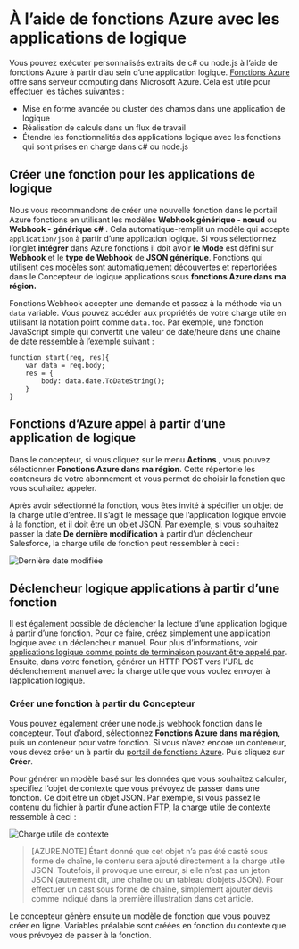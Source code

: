 <properties
   pageTitle="À l’aide de fonctions Azure avec applications logique | Microsoft Azure"
   description="Apprendre à utiliser les fonctions Azure avec les applications de logique"
   services="logic-apps,functions"
   documentationCenter=".net,nodejs,java"
   authors="jeffhollan"
   manager="dwrede"
   editor=""/>

<tags
   ms.service="logic-apps"
   ms.devlang="multiple"
   ms.topic="article"
   ms.tgt_pltfrm="na"
   ms.workload="integration"
   ms.date="10/18/2016"
   ms.author="jehollan"/>

# <a name="using-azure-functions-with-logic-apps"></a>À l’aide de fonctions Azure avec les applications de logique

Vous pouvez exécuter personnalisés extraits de c# ou node.js à l’aide de fonctions Azure à partir d’au sein d’une application logique.  [Fonctions Azure](../azure-functions/functions-overview.md) offre sans serveur computing dans Microsoft Azure. Cela est utile pour effectuer les tâches suivantes :

* Mise en forme avancée ou cluster des champs dans une application de logique
* Réalisation de calculs dans un flux de travail
* Étendre les fonctionnalités des applications logique avec les fonctions qui sont prises en charge dans c# ou node.js

## <a name="create-a-function-for-logic-apps"></a>Créer une fonction pour les applications de logique

Nous vous recommandons de créer une nouvelle fonction dans le portail Azure fonctions en utilisant les modèles **Webhook générique - nœud** ou **Webhook - générique c#** . Cela automatique-remplit un modèle qui accepte `application/json` à partir d’une application logique.  Si vous sélectionnez l’onglet **intégrer** dans Azure fonctions il doit avoir **le Mode** est défini sur **Webhook** et le **type de Webhook** de **JSON générique**.  Fonctions qui utilisent ces modèles sont automatiquement découvertes et répertoriées dans le Concepteur de logique applications sous **fonctions Azure dans ma région.**

Fonctions Webhook accepter une demande et passez à la méthode via un `data` variable. Vous pouvez accéder aux propriétés de votre charge utile en utilisant la notation point comme `data.foo`.  Par exemple, une fonction JavaScript simple qui convertit une valeur de date/heure dans une chaîne de date ressemble à l’exemple suivant :

```
function start(req, res){
    var data = req.body;
    res = {
        body: data.date.ToDateString();
    }
}
```

## <a name="call-azure-functions-from-a-logic-app"></a>Fonctions d’Azure appel à partir d’une application de logique

Dans le concepteur, si vous cliquez sur le menu **Actions** , vous pouvez sélectionner **Fonctions Azure dans ma région**.  Cette répertorie les conteneurs de votre abonnement et vous permet de choisir la fonction que vous souhaitez appeler.  

Après avoir sélectionné la fonction, vous êtes invité à spécifier un objet de la charge utile d’entrée. Il s’agit le message que l’application logique envoie à la fonction, et il doit être un objet JSON. Par exemple, si vous souhaitez passer la date **De dernière modification** à partir d’un déclencheur Salesforce, la charge utile de fonction peut ressembler à ceci :

![Dernière date modifiée][1]

## <a name="trigger-logic-apps-from-a-function"></a>Déclencheur logique applications à partir d’une fonction

Il est également possible de déclencher la lecture d’une application logique à partir d’une fonction.  Pour ce faire, créez simplement une application logique avec un déclencheur manuel. Pour plus d’informations, voir [applications logique comme points de terminaison pouvant être appelé par](app-service-logic-http-endpoint.md).  Ensuite, dans votre fonction, générer un HTTP POST vers l’URL de déclenchement manuel avec la charge utile que vous voulez envoyer à l’application logique.

### <a name="create-a-function-from-the-designer"></a>Créer une fonction à partir du Concepteur

Vous pouvez également créer une node.js webhook fonction dans le concepteur. Tout d’abord, sélectionnez **Fonctions Azure dans ma région,** puis un conteneur pour votre fonction.  Si vous n’avez encore un conteneur, vous devez créer un à partir du [portail de fonctions Azure](https://functions.azure.com/signin). Puis cliquez sur **Créer**.  

Pour générer un modèle basé sur les données que vous souhaitez calculer, spécifiez l’objet de contexte que vous prévoyez de passer dans une fonction. Ce doit être un objet JSON. Par exemple, si vous passez le contenu du fichier à partir d’une action FTP, la charge utile de contexte ressemble à ceci :

![Charge utile de contexte][2]

>[AZURE.NOTE] Étant donné que cet objet n’a pas été casté sous forme de chaîne, le contenu sera ajouté directement à la charge utile JSON. Toutefois, il provoque une erreur, si elle n’est pas un jeton JSON (autrement dit, une chaîne ou un tableau d’objets JSON). Pour effectuer un cast sous forme de chaîne, simplement ajouter devis comme indiqué dans la première illustration dans cet article.

Le concepteur génère ensuite un modèle de fonction que vous pouvez créer en ligne. Variables préalable sont créées en fonction du contexte que vous prévoyez de passer à la fonction.




<!--Image references-->
[1]: ./media/app-service-logic-azure-functions/callFunction.png
[2]: ./media/app-service-logic-azure-functions/createFunction.png
